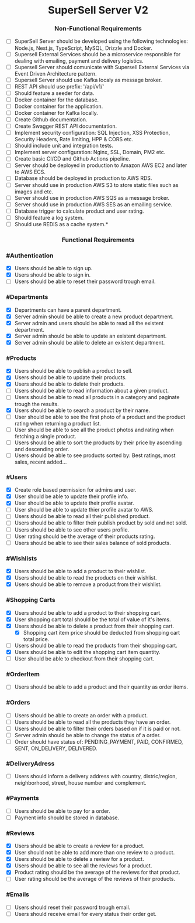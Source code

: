 <h1 align="center"> 
	SuperSell Server V2
</h1>

<h3 align="center"> 
	Non-Functional Requirements
</h3>

- [ ] SuperSell Server should be developed using the following technologies: Node.js, Nest.js, TypeScript, MySQL, Drizzle and Docker.
- [ ] Supersell External Services should be a microservice responsible for dealing with emailing, payment and delivery logistics.
- [ ] Supersell Server should comunicate with Supersell External Services via Event Driven Architecture pattern.
- [ ] Supersell Server should use Kafka localy as message broker.
- [ ] REST API should use prefix: '/api/v1/'
- [ ] Should feature a seeder for data.
- [ ] Docker container for the database.
- [ ] Docker container for the application.
- [ ] Docker container for Kafka locally.
- [ ] Create Github documentation.
- [ ] Create Swagger REST API documentation.
- [ ] Implement security configuration: SQL Injection, XSS Protection, Security Headers, Rate limiting, HPP & CORS etc.
- [ ] Should include unit and integration tests.
- [ ] Implement server configuration: Nginx, SSL, Domain, PM2 etc.
- [ ] Create basic CI/CD and Github Actions pipeline.
- [ ] Server should be deployed in production to Amazon AWS EC2 and later to AWS ECS.
- [ ] Database should be deployed in production to AWS RDS.
- [ ] Server should use in production AWS S3 to store static files such as images and etc.
- [ ] Server should use in production AWS SQS as a message broker.
- [ ] Server should use in production AWS SES as an emailing service.
- [ ] Database trigger to calculate product and user rating.
- [ ] Should feature a log system.
- [ ] Should use REDIS as a cache system.\*

<h3 align="center"> 
	Functional Requirements
</h3>

### #Authentication

- [x] Users should be able to sign up.
- [x] Users should be able to sign in.
- [ ] Users should be able to reset their password trough email.

### #Departments

- [x] Departments can have a parent department.
- [x] Server admin should be able to create a new product department.
- [x] Server admin and users should be able to read all the existent department.
- [x] Server admin should be able to update an existent department.
- [x] Server admin should be able to delete an existent department.

### #Products

- [x] Users should be able to publish a product to sell.
- [x] Users should be able to update their products.
- [x] Users should be able to delete their products.
- [ ] Users should be able to read information about a given product.
- [ ] Users should be able to read all products in a category and paginate trough the results.
- [x] Users should be able to search a product by their name.
- [ ] User should be able to see the first photo of a product and the product rating when returning a product list.
- [ ] User should be able to see all the product photos and rating when fetching a single product.
- [ ] Users should be able to sort the products by their price by ascending and descending order.
- [ ] Users should be able to see products sorted by: Best ratings, most sales, recent added...

### #Users

- [x] Create role based permission for admins and user.
- [x] User should be able to update their profile info.
- [x] User should be able to update their profile avatar.
- [ ] User should be able to update thier profile avatar to AWS.
- [ ] Users should be able to read all their published product.
- [ ] Users should be able to filter their publish product by sold and not sold.
- [ ] Users should be able to see other users profile.
- [ ] User rating should be the average of their products rating.
- [ ] Users should be able to see their sales balance of sold products.

### #Wishlists

- [x] Users should be able to add a product to their wishlist.
- [x] Users should be able to read the products on their wishlist.
- [x] Users should be able to remove a product from their wishlist.

### #Shopping Carts

- [x] Users should be able to add a product to their shopping cart.
- [x] User shopping cart total should be the total of value of it's items.
- [x] Users should be able to delete a product from their shopping cart.
  - [x] Shopping cart item price should be deducted from shopping cart total price.
- [ ] Users should be able to read the products from their shopping cart.
- [x] Users should be able to edit the shopping cart item quantity.
- [ ] User should be able to checkout from their shopping cart.

### #OrderItem

- [ ] Users should be able to add a product and their quantity as order items.

### #Orders

- [ ] Users should be able to create an order with a product.
- [ ] Users should be able to read all the products they have an order.
- [ ] Users should be able to filter their orders based on if it is paid or not.
- [ ] Server admin should be able to change the status of a order.
- [ ] Order should have status of: PENDING_PAYMENT, PAID, CONFIRMED, SENT, ON_DELIVERY, DELIVERED.

### #DeliveryAdress

- [ ] Users should inform a delivery address with country, distric/region, neighborhood, street, house number and complement.

### #Payments

- [ ] Users should be able to pay for a order.
- [ ] Payment info should be stored in database.

### #Reviews

- [x] Users should be able to create a review for a product.
- [x] User should not be able to add more than one review to a product.
- [x] Users should be able to delete a review for a product.
- [x] Users should be able to see all the reviews for a product.
- [x] Product rating should be the average of the reviews for that product.
- [ ] User rating should be the average of the reviews of their products.

### #Emails

- [ ] Users should reset their password trough email.
- [ ] Users should receive email for every status their order get.
